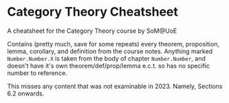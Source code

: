 # Category Theory Cheatsheet

A cheatsheet for the Category Theory course by SoM@UoE

Contains (pretty much, save for some repeats) every theorem, proposition, lemma, corollary, and definition from the course notes. Anything marked `Number.Number.X` is taken from the body of chapter `Number.Number`, and doesn't have it's own theorem/def/prop/lemma e.c.t. so has no specific number to reference.

This misses any content that was not examinable in 2023. Namely, Sections 6.2 onwards.
